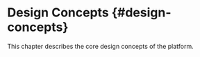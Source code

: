 # Design Concepts {#design-concepts}

This chapter describes the core design concepts of the platform.